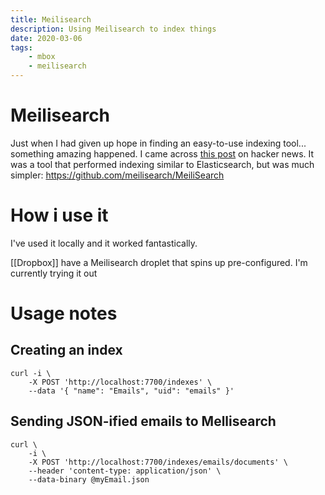 ```yaml
---
title: Meilisearch
description: Using Meilisearch to index things
date: 2020-03-06
tags:
    - mbox
	- meilisearch
---
```


# Meilisearch

Just when I had given up hope in finding an easy-to-use indexing tool... something amazing happened. I came across [this post](https://news.ycombinator.com/item?id=22685831) on hacker news. It was a tool that performed indexing similar to Elasticsearch, but was much simpler: https://github.com/meilisearch/MeiliSearch

# How i use it
I've used it locally and it worked fantastically.

[[Dropbox]] have a Meilisearch droplet that spins up pre-configured. I'm currently trying it out

# Usage notes
## Creating an index 

```
curl -i \
    -X POST 'http://localhost:7700/indexes' \
    --data '{ "name": "Emails", "uid": "emails" }'
```

## Sending JSON-ified emails to Mellisearch

```
curl \
    -i \
    -X POST 'http://localhost:7700/indexes/emails/documents' \
    --header 'content-type: application/json' \
    --data-binary @myEmail.json
```